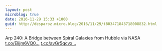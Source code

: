 ```yaml
---
layout: post
microblog: true
date: 2016-11-29 15:33 +1000
guid: http://desparoz.micro.blog/2016/11/29/t803471843718008832.html
---
```

Arp 240: A Bridge between Spiral Galaxies from Hubble  via NASA [t.co/Elijm6VQ0...](https://t.co/Elijm6VQ0w) [t.co/avGr5qcvx...](https://t.co/avGr5qcvxq)
